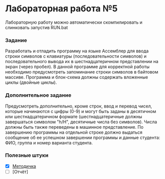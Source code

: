 # Лабораторная работа №5

Лабораторную работу можно автоматически скомпилировать и слинковать запустив RUN.bat

### Задание

Разработать и отладить программу на языке Ассемблер для ввода строки символов с клавиатуры (последовательности символов) и последовательного вывода их в шестнадцатеричном представлении на экран (через пробел). В данной программе для корректной работы необходимо предусмотреть запоминание строки символов в байтовом массиве. Программа и блок-схема должны содержать вложенные циклы (двойные циклы).

### Дополнительное задание

Предусмотреть дополнительно, кроме строк, ввод и перевод чисел, которые начинаются с цифры (0-9) и могут быть заданы в десятичном или шестнадцатеричном формате (шестнадцатеричные должны завершаться символом "h/H", десятичные числа без символов). Числа должны быть также переведены в машинное представление. По завершению программы на отдельной строке должно выдаться сообщение об ее успешном завершении программы и данные студента: ФИО, группа и номер варианта студента.

### Полезные штуки
- [x] [Методичка](https://github.com/bestK1ngArthur/IU5/blob/master/4%20%D1%81%D0%B5%D0%BC%D0%B5%D1%81%D1%82%D1%80/%D0%A1%D0%B8%D1%81%D1%82%D0%B5%D0%BC%D0%BD%D0%BE%D0%B5%20%D0%BF%D1%80%D0%BE%D0%B3%D1%80%D0%B0%D0%BC%D0%BC%D0%B8%D1%80%D0%BE%D0%B2%D0%B0%D0%BD%D0%B8%D0%B5/Lab3/Description.pdf)
- [ ] [Отчёт]
